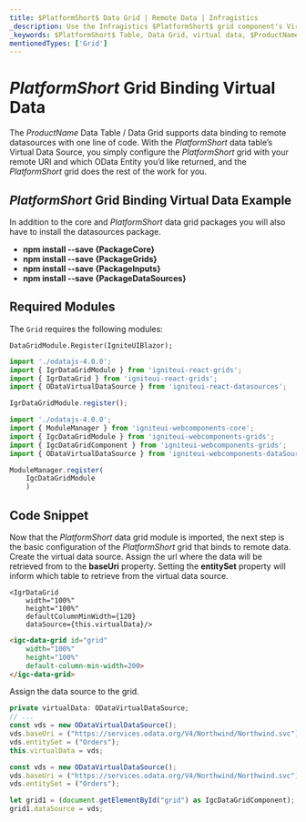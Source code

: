 ```yaml
---
title: $PlatformShort$ Data Grid | Remote Data | Infragistics
_description: Use the Infragistics $PlatformShort$ grid component's Virtual Data Source to bind remote data. View $ProductName$ table tutorials!
_keywords: $PlatformShort$ Table, Data Grid, virtual data, $ProductName$, Infragistics, data binding
mentionedTypes: ['Grid']
---
```

# $PlatformShort$ Grid Binding Virtual Data

The $ProductName$ Data Table / Data Grid supports data binding to remote datasources with one line of code.  With the $PlatformShort$ data table’s Virtual Data Source, you simply configure the $PlatformShort$ grid with your remote URI and which OData Entity you’d like returned, and the $PlatformShort$ grid does the rest of the work for you.

## $PlatformShort$ Grid Binding Virtual Data Example


<code-view style="height: 600px" 
           data-demos-base-url="{environment:demosBaseUrl}" 
           iframe-src="{environment:demosBaseUrl}/grids/data-grid-binding-remote-data" 
           alt="$PlatformShort$ Grid Binding Virtual Data Example" 
           github-src="grids/data-grid/binding-remote-data">
</code-view>

<div class="divider--half"></div>



<!-- Angular, React, WebComponents -->
In addition to the core and $PlatformShort$ data grid packages you will also have to install the datasources package.

- **npm install --save {PackageCore}**
- **npm install --save {PackageGrids}**
- **npm install --save {PackageInputs}**
- **npm install --save {PackageDataSources}**

<!-- end: Angular, React, WebComponents -->

## Required Modules

The `Grid` requires the following modules:

```razor
DataGridModule.Register(IgniteUIBlazor);
```

```ts
import './odatajs-4.0.0';
import { IgrDataGridModule } from 'igniteui-react-grids';
import { IgrDataGrid } from 'igniteui-react-grids';
import { ODataVirtualDataSource } from 'igniteui-react-datasources';

IgrDataGridModule.register();
```

```ts
import './odatajs-4.0.0';
import { ModuleManager } from 'igniteui-webcomponents-core';
import { IgcDataGridModule } from 'igniteui-webcomponents-grids';
import { IgcDataGridComponent } from 'igniteui-webcomponents-grids';
import { ODataVirtualDataSource } from 'igniteui-webcomponents-dataSource';

ModuleManager.register(
    IgcDataGridModule
    )

```

<div class="divider--half"></div>

## Code Snippet

Now that the $PlatformShort$ data grid module is imported, the next step is the basic configuration of the $PlatformShort$ grid that binds to remote data. Create the virtual data source. Assign the url where the data will be retrieved from to the <b>baseUri</b> property. Setting the <b>entitySet</b> property will inform which table to retrieve from the virtual data source.

```tsx
<IgrDataGrid
    width="100%"
    height="100%"
    defaultColumnMinWidth={120}
    dataSource={this.virtualData}/>
```

```html
<igc-data-grid id="grid"
    width="100%"
    height="100%"
    default-column-min-width=200>
</igc-data-grid>
```

Assign the data source to the grid.

```ts
private virtualData: ODataVirtualDataSource;
// ...
const vds = new ODataVirtualDataSource();
vds.baseUri = ("https://services.odata.org/V4/Northwind/Northwind.svc");
vds.entitySet = ("Orders");
this.virtualData = vds;
```

```ts
const vds = new ODataVirtualDataSource();
vds.baseUri = ("https://services.odata.org/V4/Northwind/Northwind.svc");
vds.entitySet = ("Orders");

let grid1 = (document.getElementById("grid") as IgcDataGridComponent);
grid1.dataSource = vds;
```